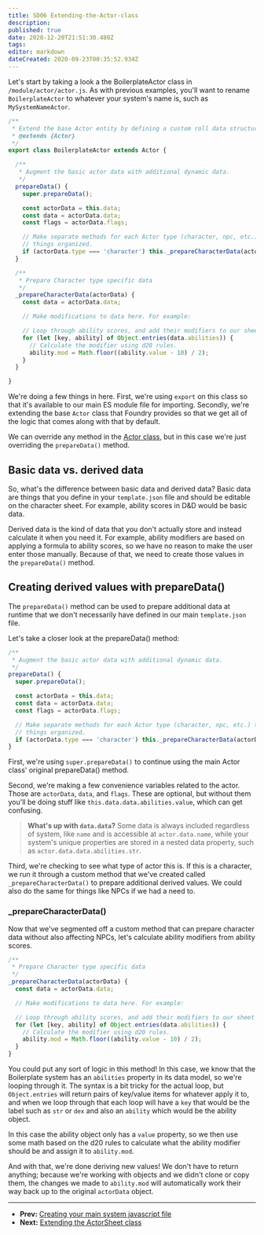 ```yaml
---
title: SD06 Extending-the-Actor-class
description: 
published: true
date: 2020-12-20T21:51:30.480Z
tags: 
editor: markdown
dateCreated: 2020-09-23T00:35:52.934Z
---
```


Let's start by taking a look a the BoilerplateActor class in <!-- {% raw %} -->`/module/actor/actor.js`<!-- {% endraw %} -->. As with previous examples, you'll want to rename <!-- {% raw %} -->`BoilerplateActor`<!-- {% endraw %} --> to whatever your system's name is, such as <!-- {% raw %} -->`MySystemNameActor`<!-- {% endraw %} -->.

<!--- {% raw %} --->

```js
/**
 * Extend the base Actor entity by defining a custom roll data structure which is ideal for the Simple system.
 * @extends {Actor}
 */
export class BoilerplateActor extends Actor {

  /**
   * Augment the basic actor data with additional dynamic data.
   */
  prepareData() {
    super.prepareData();

    const actorData = this.data;
    const data = actorData.data;
    const flags = actorData.flags;

    // Make separate methods for each Actor type (character, npc, etc.) to keep
    // things organized.
    if (actorData.type === 'character') this._prepareCharacterData(actorData);
  }

  /**
   * Prepare Character type specific data
   */
  _prepareCharacterData(actorData) {
    const data = actorData.data;

    // Make modifications to data here. For example:

    // Loop through ability scores, and add their modifiers to our sheet output.
    for (let [key, ability] of Object.entries(data.abilities)) {
      // Calculate the modifier using d20 rules.
      ability.mod = Math.floor((ability.value - 10) / 2);
    }
  }

}
```

<!--- {% endraw %} --->

We're doing a few things in here. First, we're using <!-- {% raw %} -->`export`<!-- {% endraw %} --> on this class so that it's available to our main ES module file for importing. Secondly, we're extending the base <!-- {% raw %} -->`Actor`<!-- {% endraw %} --> class that Foundry provides so that we get all of the logic that comes along with that by default.

We can override any method in the [Actor class](https://foundryvtt.com/api/Actor.html), but in this case we're just overriding the <!-- {% raw %} -->`prepareData()`<!-- {% endraw %} --> method.

## Basic data vs. derived data

So, what's the difference between basic data and derived data? Basic data are things that you define in your <!-- {% raw %} -->`template.json`<!-- {% endraw %} --> file and should be editable on the character sheet. For example, ability scores in D&D would be basic data.

Derived data is the kind of data that you don't actually store and instead calculate it when you need it. For example, ability modifiers are based on applying a formula to ability scores, so we have no reason to make the user enter those manually. Because of that, we need to create those values in the <!-- {% raw %} -->`prepareData()`<!-- {% endraw %} --> method.

## Creating derived values with prepareData()

The <!-- {% raw %} -->`prepareData()`<!-- {% endraw %} --> method can be used to prepare additional data at runtime that we don't necessarily have defined in our main <!-- {% raw %} -->`template.json`<!-- {% endraw %} --> file.

Let's take a closer look at the prepareData() method:

<!--- {% raw %} --->

```js
/**
 * Augment the basic actor data with additional dynamic data.
 */
prepareData() {
  super.prepareData();

  const actorData = this.data;
  const data = actorData.data;
  const flags = actorData.flags;

  // Make separate methods for each Actor type (character, npc, etc.) to keep
  // things organized.
  if (actorData.type === 'character') this._prepareCharacterData(actorData);
}
```

<!--- {% endraw %} --->

First, we're using <!-- {% raw %} -->`super.prepareData()`<!-- {% endraw %} --> to continue using the main Actor class' original prepareData() method.

Second, we're making a few convenience variables related to the actor. Those are <!-- {% raw %} -->`actorData`<!-- {% endraw %} -->, <!-- {% raw %} -->`data`<!-- {% endraw %} -->, and <!-- {% raw %} -->`flags`<!-- {% endraw %} -->. These are optional, but without them you'll be doing stuff like <!-- {% raw %} -->`this.data.data.abilities.value`<!-- {% endraw %} -->, which can get confusing.

> **What's up with <!-- {% raw %} -->`data.data`?**
> Some data is always included regardless of system, like <!-- {% raw %} -->`name`<!-- {% endraw %} --> and is accessible at <!-- {% raw %} -->`actor.data.name`<!-- {% endraw %} -->, while your system's unique properties are stored in a nested data property, such as <!-- {% raw %} -->`actor.data.data.abilities.str`<!-- {% endraw %} -->.

Third, we're checking to see what type of actor this is. If this is a character, we run it through a custom method that we've created called <!-- {% raw %} -->`_prepareCharacterData()`<!-- {% endraw %} --> to prepare additional derived values. We could also do the same for things like NPCs if we had a need to.

### _prepareCharacterData()

Now that we've segmented off a custom method that can prepare character data without also affecting NPCs, let's calculate ability modifiers from ability scores.

<!--- {% raw %} --->

```js
/**
 * Prepare Character type specific data
 */
_prepareCharacterData(actorData) {
  const data = actorData.data;

  // Make modifications to data here. For example:

  // Loop through ability scores, and add their modifiers to our sheet output.
  for (let [key, ability] of Object.entries(data.abilities)) {
    // Calculate the modifier using d20 rules.
    ability.mod = Math.floor((ability.value - 10) / 2);
  }
}
```

<!--- {% endraw %} --->

You could put any sort of logic in this method! In this case, we know that the Boilerplate system has an <!-- {% raw %} -->`abilities`<!-- {% endraw %} --> property in its data model, so we're looping through it. The syntax is a bit tricky for the actual loop, but <!-- {% raw %} -->`Object.entries`<!-- {% endraw %} --> will return pairs of key/value items for whatever apply it to, and when we loop through that each loop will have a <!-- {% raw %} -->`key`<!-- {% endraw %} --> that would be the label such as <!-- {% raw %} -->`str`<!-- {% endraw %} --> or <!-- {% raw %} -->`dex`<!-- {% endraw %} --> and also an <!-- {% raw %} -->`ability`<!-- {% endraw %} --> which would be the ability object.

In this case the ability object only has a <!-- {% raw %} -->`value`<!-- {% endraw %} --> property, so we then use some math based on the d20 rules to calculate what the ability modifier should be and assign it to <!-- {% raw %} -->`ability.mod`<!-- {% endraw %} -->.

And with that, we're done deriving new values! We don't have to return anything; because we're working with objects and we didn't clone or copy them, the changes we made to <!-- {% raw %} -->`ability.mod`<!-- {% endraw %} --> will automatically work their way back up to the original <!-- {% raw %} -->`actorData`<!-- {% endraw %} --> object.

---

* **Prev:** [Creating your main system javascript file](https://foundryvtt.wiki/en/development/guides/SD-tutorial/SD05-Creating-your-main-JS-file)
* **Next:** [Extending the ActorSheet class](https://foundryvtt.wiki/en/development/guides/SD-tutorial/SD07-Extending-the-ActorSheet-class)